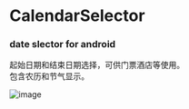 # CalendarSelector
### date slector for android
起始日期和结束日期选择，可供门票酒店等使用。<br>
包含农历和节气显示。

![image](https://github.com/shidongdi/CalendarSelector/raw/master/screenshot.png)
